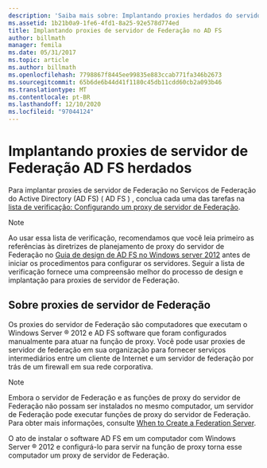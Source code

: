 ```yaml
---
description: 'Saiba mais sobre: Implantando proxies herdados do servidor de Federação AD FS'
ms.assetid: 1b21b0a9-1fe6-4fd1-8a25-92e578d774ed
title: Implantando proxies de servidor de Federação no AD FS
author: billmath
manager: femila
ms.date: 05/31/2017
ms.topic: article
ms.author: billmath
ms.openlocfilehash: 7798867f8445ee99835e883ccab771fa346b2673
ms.sourcegitcommit: 65b6de6b44d41f1180c45db11cdd60cb2a093b46
ms.translationtype: MT
ms.contentlocale: pt-BR
ms.lasthandoff: 12/10/2020
ms.locfileid: "97044124"
---
```

# <a name="deploying-legacy-ad-fs-federation-server-proxies"></a>Implantando proxies de servidor de Federação AD FS herdados

Para implantar proxies de servidor de Federação no Serviços de Federação do Active Directory (AD FS) \( AD FS \) , conclua cada uma das tarefas na [lista de verificação: Configurando um proxy de servidor de Federação](Checklist--Setting-Up-a-Federation-Server-Proxy.md).

> [!NOTE]
> Ao usar essa lista de verificação, recomendamos que você leia primeiro as referências às diretrizes de planejamento de proxy do servidor de Federação no [Guia de design de AD FS no Windows server 2012](../design/ad-fs-design-guide-in-windows-server-2012.md) antes de iniciar os procedimentos para configurar os servidores. Seguir a lista de verificação fornece uma compreensão melhor do processo de design e implantação para proxies de servidor de Federação.

## <a name="about-federation-server-proxies"></a>Sobre proxies de servidor de Federação
Os proxies do servidor de Federação são computadores que executam o Windows Server &reg; 2012 e AD FS software que foram configurados manualmente para atuar na função de proxy. Você pode usar proxies de servidor de federação em sua organização para fornecer serviços intermediários entre um cliente de Internet e um servidor de federação por trás de um firewall em sua rede corporativa.

> [!NOTE]
> Embora o servidor de Federação e as funções de proxy do servidor de Federação não possam ser instalados no mesmo computador, um servidor de Federação pode executar funções de proxy do servidor de Federação. Para obter mais informações, consulte [When to Create a Federation Server](/previous-versions/windows/it-pro/windows-server-2012-R2-and-2012/dd807101(v=ws.11)).

O ato de instalar o software AD FS em um computador com Windows Server &reg; 2012 e configurá-lo para servir na função de proxy torna esse computador um proxy de servidor de Federação.


